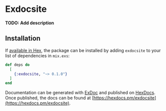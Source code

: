 # Exdocsite

**TODO: Add description**

## Installation

If [available in Hex](https://hex.pm/docs/publish), the package can be installed
by adding `exdocsite` to your list of dependencies in `mix.exs`:

```elixir
def deps do
  [
    {:exdocsite, "~> 0.1.0"}
  ]
end
```

Documentation can be generated with [ExDoc](https://github.com/elixir-lang/ex_doc)
and published on [HexDocs](https://hexdocs.pm). Once published, the docs can
be found at [https://hexdocs.pm/exdocsite](https://hexdocs.pm/exdocsite).

